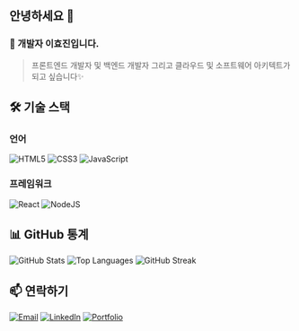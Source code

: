 ## 안녕하세요 💬
### 🌱 개발자 이효진입니다.

> 프론트엔드 개발자 및 백엔드 개발자 그리고 클라우드 및 소프트웨어 아키텍트가 되고 싶습니다✨

## 🛠️ 기술 스택

### 언어
![HTML5](https://img.shields.io/badge/html5-%23E34F26.svg?style=for-the-badge&logo=html5&logoColor=white)
![CSS3](https://img.shields.io/badge/css3-%231572B6.svg?style=for-the-badge&logo=css3&logoColor=white)
![JavaScript](https://img.shields.io/badge/javascript-%23323330.svg?style=for-the-badge&logo=javascript&logoColor=%23F7DF1E)

### 프레임워크
![React](https://img.shields.io/badge/react-%2320232a.svg?style=for-the-badge&logo=react&logoColor=%2361DAFB)
![NodeJS](https://img.shields.io/badge/node.js-6DA55F?style=for-the-badge&logo=node.js&logoColor=white)

## 📊 GitHub 통계

![GitHub Stats](https://github-readme-stats.vercel.app/api?username=maybeaj&show_icons=true&theme=radical)
![Top Languages](https://github-readme-stats.vercel.app/api/top-langs/?username=maybeaj&layout=compact&theme=radical)
![GitHub Streak](https://github-readme-streak-stats.herokuapp.com/?user=maybeaj&theme=radical)


## 📫 연락하기

[![Email](https://img.shields.io/badge/-Email-D14836?style=flat-square&logo=gmail&logoColor=white)](mailto:rabbit3456@naver.com)
[![LinkedIn](https://img.shields.io/badge/-LinkedIn-0077B5?style=flat-square&logo=linkedin&logoColor=white)](https://linkedin.com/in/yourprofile)
[![Portfolio](https://img.shields.io/badge/-Portfolio-000000?style=flat-square&logo=github&logoColor=white)](https://yourportfolio.com)


<!--
**maybeaj/maybeaj** is a ✨ _special_ ✨ repository because its `README.md` (this file) appears on your GitHub profile.

Here are some ideas to get you started:

- 🔭 I’m currently working on ...
- 🌱 I’m currently learning ...
- 👯 I’m looking to collaborate on ...
- 🤔 I’m looking for help with ...
- 💬 Ask me about ...
- 📫 How to reach me: ...
- 😄 Pronouns: ...
- ⚡ Fun fact: ...
-->

